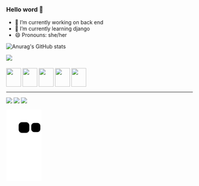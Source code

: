 ### Hello word 👋

- 🔭 I’m currently working on back end
- 🌱 I’m currently learning django
- 😄 Pronouns: she/her
 
![Anurag's GitHub stats](https://github-readme-stats.vercel.app/api?username=SaraMag25&show_icons=true&theme=transparent)

<img height="180em" src="https://github-readme-stats.vercel.app/api/top-langs/?username=SaraMag25&layout=compact&langs_count=7&theme=transparent"/>

<div style="display: inline_block"><br>
  <img align="center" height="50" width="40" src="https://cdn.jsdelivr.net/gh/devicons/devicon/icons/python/python-original.svg" /> 
  <img align="center" height="50" width="40" src="https://cdn.jsdelivr.net/gh/devicons/devicon/icons/django/django-plain.svg" />
  <img align="center" height="50" width="40" src="https://cdn.jsdelivr.net/gh/devicons/devicon/icons/angularjs/angularjs-plain.svg" />
  <img  align="center" height="50" width="40" src="https://cdn.jsdelivr.net/gh/devicons/devicon/icons/postgresql/postgresql-original.svg" />
  <img align="center" height="50" width="40" src="https://cdn.jsdelivr.net/gh/devicons/devicon/icons/vscode/vscode-original.svg" />
</div>

<hr>

<div> 
  <a href="https://www.instagram.com/sara_mag4l/" target="_blank"><img src="https://img.shields.io/badge/-Instagram-%23E4405F?style=for-the-badge&logo=instagram&logoColor=white" target="_blank"></a>
  <a href = "mailto:saramagalhaes242@gmail.com"><img src="https://img.shields.io/badge/-Gmail-%23333?style=for-the-badge&logo=gmail&logoColor=white" target="_blank"></a>
  <a href="https://www.linkedin.com/in/saramagalh%C3%A3es25/" target="_blank"><img src="https://img.shields.io/badge/-LinkedIn-%230077B5?style=for-the-badge&logo=linkedin&logoColor=white" target="_blank"></a> 
</div>

![snake gif](https://github.com/SaraMag25/SaraMag25/blob/output/github-contribution-grid-snake.svg)
